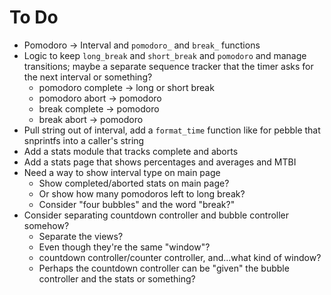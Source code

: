 # To Do

* Pomodoro -> Interval and `pomodoro_` and `break_` functions
* Logic to keep `long_break` and `short_break` and `pomodoro` and manage
  transitions; maybe a separate sequence tracker that the timer asks for the
  next interval or something?
    * pomodoro complete -> long or short break
    * pomodoro abort -> pomodoro
    * break complete -> pomodoro
    * break abort -> pomodoro
* Pull string out of interval, add a `format_time` function like for pebble
  that snprintfs into a caller's string
* Add a stats module that tracks complete and aborts
* Add a stats page that shows percentages and averages and MTBI
* Need a way to show interval type on main page
    * Show completed/aborted stats on main page?
    * Or show how many pomodoros left to long break?
    * Consider "four bubbles" and the word "break?"
* Consider separating countdown controller and bubble controller somehow?
    * Separate the views?
    * Even though they're the same "window"?
    * countdown controller/counter controller, and...what kind of window?
    * Perhaps the countdown controller can be "given" the bubble controller and
      the stats or something?
